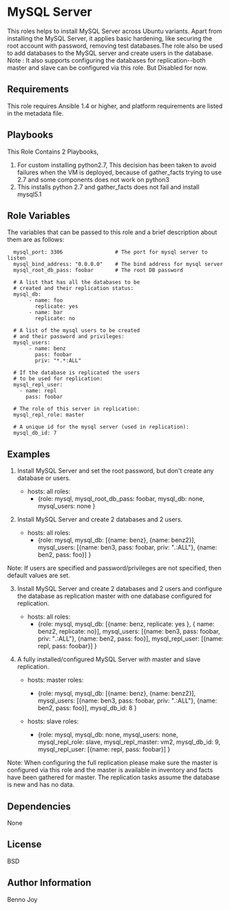 MySQL Server
============

This roles helps to install MySQL Server across Ubuntu variants. Apart from installing the MySQL Server, it applies basic hardening, like
securing the root account with password, removing test databases.The role also be used to add databases to the MySQL server and 
create users in the database. 
Note : It also supports configuring the databases for replication--both master and slave can be configured via this role.
       But Disabled for now.

Requirements
------------

This role requires Ansible 1.4 or higher, and platform requirements are listed in the metadata file.

Playbooks
---------
This Role Contains 2 Playbooks,

1) For custom installing python2.7, This decision has been taken to avoid failures when the VM is deployed, 
   because of gather_facts trying to use 2.7 and some components does not work on python3
2) This installs python 2.7 and gather_facts does not fail and install mysql5.1

Role Variables
--------------

The variables that can be passed to this role and a brief description about
them are as follows:

      mysql_port: 3306                 # The port for mysql server to listen
      mysql_bind_address: "0.0.0.0"    # The bind address for mysql server
      mysql_root_db_pass: foobar       # The root DB password

      # A list that has all the databases to be
      # created and their replication status:
      mysql_db:                                 
           - name: foo
             replicate: yes
           - name: bar
             replicate: no

      # A list of the mysql users to be created
      # and their password and privileges:
      mysql_users:                              
           - name: benz
             pass: foobar
             priv: "*.*:ALL"

      # If the database is replicated the users
      # to be used for replication:
      mysql_repl_user:                          
        - name: repl
          pass: foobar

      # The role of this server in replication:
      mysql_repl_role: master

      # A unique id for the mysql server (used in replication):
      mysql_db_id: 7

Examples
--------

1) Install MySQL Server and set the root password, but don't create any
database or users.

      - hosts: all
        roles:
        - {role: mysql, mysql_root_db_pass: foobar, mysql_db: none, mysql_users: none }

2) Install MySQL Server and create 2 databases and 2 users.

      - hosts: all
        roles:
         - {role: mysql, mysql_db: [{name: benz},
                                    {name: benz2}],
            mysql_users: [{name: ben3, pass: foobar, priv: "*.*:ALL"},
                          {name: ben2, pass: foo}] }

Note: If users are specified and password/privileges are not specified, then
default values are set.

3) Install MySQL Server and create 2 databases and 2 users and configure the
database as replication master with one database configured for replication.

      - hosts: all
        roles:
         - {role: mysql, mysql_db: [{name: benz, replicate: yes },
                                    { name: benz2, replicate: no}], 
                         mysql_users: [{name: ben3, pass: foobar, priv: "*.*:ALL"},
                                       {name: ben2, pass: foo}],
                         mysql_repl_user: [{name: repl, pass: foobar}] }

4) A fully installed/configured MySQL Server with master and slave
replication.

      - hosts: master
        roles:
         - {role: mysql, mysql_db: [{name: benz}, {name: benz2}],
                         mysql_users: [{name: ben3, pass: foobar, priv: "*.*:ALL"},
                                       {name: ben2, pass: foo}],
                         mysql_db_id: 8 }

      - hosts: slave
        roles:
         - {role: mysql, mysql_db: none, mysql_users: none,
                  mysql_repl_role: slave, mysql_repl_master: vm2,
                  mysql_db_id: 9, mysql_repl_user: [{name: repl, pass: foobar}] }

Note: When configuring the full replication please make sure the master is
configured via this role and the master is available in inventory and facts
have been gathered for master. The replication tasks assume the database is
new and has no data.


Dependencies
------------

None

License
-------

BSD

Author Information
------------------

Benno Joy
 

